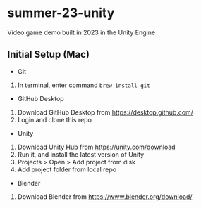 # summer-23-unity
Video game demo built in 2023 in the Unity Engine

## Initial Setup (Mac)
* Git
1. In terminal, enter command `brew install git`

* GitHub Desktop
1. Download GitHub Desktop from https://desktop.github.com/
2. Login and clone this repo

* Unity
1. Download Unity Hub from https://unity.com/download
2. Run it, and install the latest version of Unity
3. Projects > Open > Add project from disk
4. Add project folder from local repo

* Blender
1. Download Blender from https://www.blender.org/download/
